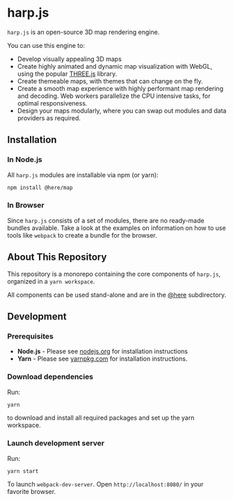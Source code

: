 # harp.js

`harp.js` is an open-source 3D map rendering engine.

You can use this engine to:

  * Develop visually appealing 3D maps
  * Create highly animated and dynamic map visualization with WebGL, using the popular [THREE.js](https://threejs.org/) library.
  * Create themeable maps, with themes that can change on the fly.
  * Create a smooth map experience with highly performant map rendering and decoding. Web workers parallelize the CPU intensive tasks, for optimal responsiveness.
  * Design your maps modularly, where you can swap out modules and data providers as required.

## Installation

### In Node.js

All `harp.js` modules are installable via npm (or yarn):

```sh
npm install @here/map
```

### In Browser

Since `harp.js` consists of a set of modules, there are no ready-made bundles available. Take a look at the examples on information on how to use tools like `webpack` to create a bundle for the browser.

## About This Repository

This repository is a monorepo containing the core components of `harp.js`,
organized in a `yarn workspace`.

All components can be used stand-alone and are in the [@here](@here) subdirectory.

## Development

### Prerequisites

* __Node.js__ - Please see [nodejs.org](https://nodejs.org/) for installation instructions
* __Yarn__ -  Please see [yarnpkg.com](https://yarnpkg.com/en/) for installation instructions.

### Download dependencies

Run:

```sh
yarn
```

to download and install all required packages and set up the yarn workspace.

### Launch development server

Run:

```
yarn start
```

To launch `webpack-dev-server`. Open `http://localhost:8080/` in your favorite browser.
